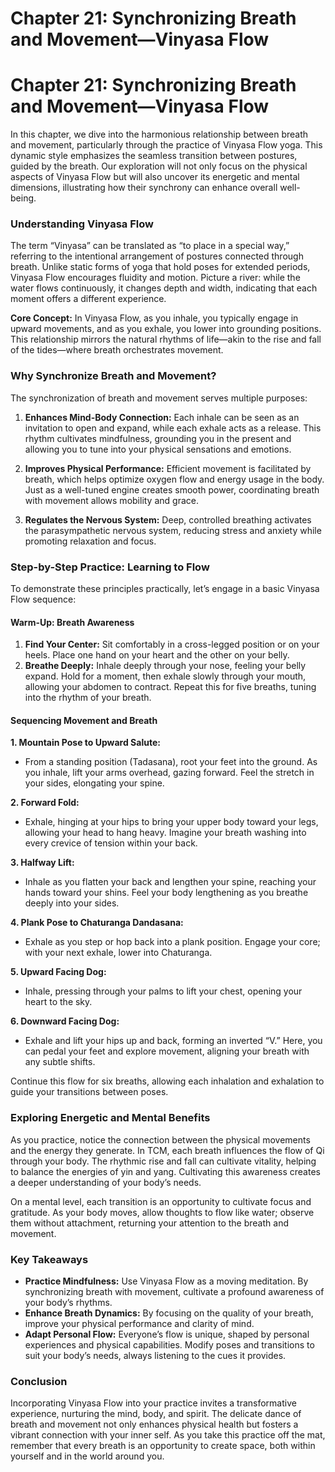 # Chapter 21: Synchronizing Breath and Movement—Vinyasa Flow

# Chapter 21: Synchronizing Breath and Movement—Vinyasa Flow

In this chapter, we dive into the harmonious relationship between breath and movement, particularly through the practice of Vinyasa Flow yoga. This dynamic style emphasizes the seamless transition between postures, guided by the breath. Our exploration will not only focus on the physical aspects of Vinyasa Flow but will also uncover its energetic and mental dimensions, illustrating how their synchrony can enhance overall well-being.

### Understanding Vinyasa Flow

The term “Vinyasa” can be translated as “to place in a special way,” referring to the intentional arrangement of postures connected through breath. Unlike static forms of yoga that hold poses for extended periods, Vinyasa Flow encourages fluidity and motion. Picture a river: while the water flows continuously, it changes depth and width, indicating that each moment offers a different experience.

**Core Concept:** In Vinyasa Flow, as you inhale, you typically engage in upward movements, and as you exhale, you lower into grounding positions. This relationship mirrors the natural rhythms of life—akin to the rise and fall of the tides—where breath orchestrates movement.

### Why Synchronize Breath and Movement?

The synchronization of breath and movement serves multiple purposes: 

1. **Enhances Mind-Body Connection:** Each inhale can be seen as an invitation to open and expand, while each exhale acts as a release. This rhythm cultivates mindfulness, grounding you in the present and allowing you to tune into your physical sensations and emotions.

2. **Improves Physical Performance:** Efficient movement is facilitated by breath, which helps optimize oxygen flow and energy usage in the body. Just as a well-tuned engine creates smooth power, coordinating breath with movement allows mobility and grace.

3. **Regulates the Nervous System:** Deep, controlled breathing activates the parasympathetic nervous system, reducing stress and anxiety while promoting relaxation and focus.

### Step-by-Step Practice: Learning to Flow

To demonstrate these principles practically, let’s engage in a basic Vinyasa Flow sequence:

#### Warm-Up: Breath Awareness

1. **Find Your Center:** Sit comfortably in a cross-legged position or on your heels. Place one hand on your heart and the other on your belly.
2. **Breathe Deeply:** Inhale deeply through your nose, feeling your belly expand. Hold for a moment, then exhale slowly through your mouth, allowing your abdomen to contract. Repeat this for five breaths, tuning into the rhythm of your breath.

#### Sequencing Movement and Breath

**1. Mountain Pose to Upward Salute:**
   - From a standing position (Tadasana), root your feet into the ground. As you inhale, lift your arms overhead, gazing forward. Feel the stretch in your sides, elongating your spine.

**2. Forward Fold:**
   - Exhale, hinging at your hips to bring your upper body toward your legs, allowing your head to hang heavy. Imagine your breath washing into every crevice of tension within your back.

**3. Halfway Lift:**
   - Inhale as you flatten your back and lengthen your spine, reaching your hands toward your shins. Feel your body lengthening as you breathe deeply into your sides.

**4. Plank Pose to Chaturanga Dandasana:** 
   - Exhale as you step or hop back into a plank position. Engage your core; with your next exhale, lower into Chaturanga. 

**5. Upward Facing Dog:**
   - Inhale, pressing through your palms to lift your chest, opening your heart to the sky.

**6. Downward Facing Dog:**
   - Exhale and lift your hips up and back, forming an inverted “V.” Here, you can pedal your feet and explore movement, aligning your breath with any subtle shifts.

Continue this flow for six breaths, allowing each inhalation and exhalation to guide your transitions between poses. 

### Exploring Energetic and Mental Benefits

As you practice, notice the connection between the physical movements and the energy they generate. In TCM, each breath influences the flow of Qi through your body. The rhythmic rise and fall can cultivate vitality, helping to balance the energies of yin and yang. Cultivating this awareness creates a deeper understanding of your body’s needs. 

On a mental level, each transition is an opportunity to cultivate focus and gratitude. As your body moves, allow thoughts to flow like water; observe them without attachment, returning your attention to the breath and movement.

### Key Takeaways

- **Practice Mindfulness:** Use Vinyasa Flow as a moving meditation. By synchronizing breath with movement, cultivate a profound awareness of your body’s rhythms.
- **Enhance Breath Dynamics:** By focusing on the quality of your breath, improve your physical performance and clarity of mind.
- **Adapt Personal Flow:** Everyone’s flow is unique, shaped by personal experiences and physical capabilities. Modify poses and transitions to suit your body’s needs, always listening to the cues it provides.

### Conclusion

Incorporating Vinyasa Flow into your practice invites a transformative experience, nurturing the mind, body, and spirit. The delicate dance of breath and movement not only enhances physical health but fosters a vibrant connection with your inner self. As you take this practice off the mat, remember that every breath is an opportunity to create space, both within yourself and in the world around you.